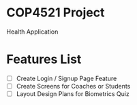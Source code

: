 # COP4521 Project
Health Application

# Features List

- [ ] Create Login / Signup Page Feature
- [ ] Create Screens for Coaches or Students
- [ ] Layout Design Plans for Biometrics Quiz
